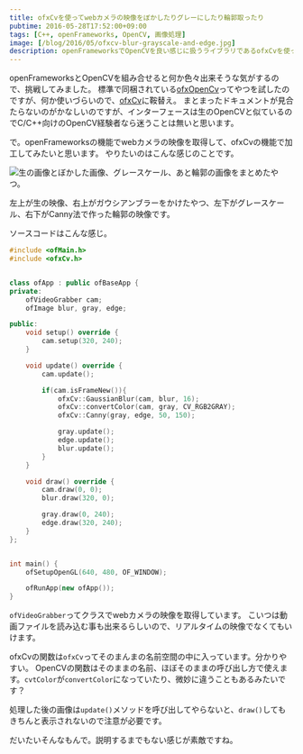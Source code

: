 ```yaml
---
title: ofxCvを使ってwebカメラの映像をぼかしたりグレーにしたり輪郭取ったり
pubtime: 2016-05-28T17:52:00+09:00
tags: [C++, openFrameworks, OpenCV, 画像処理]
image: [/blog/2016/05/ofxcv-blur-grayscale-and-edge.jpg]
description: openFrameworksでOpenCVを良い感じに扱うライブラリであるofxCvを使って、webカメラの映像を色々加工する実験をしてみました。
---
```


openFrameworksとOpenCVを組み合せると何か色々出来そうな気がするので、挑戦してみました。
標準で同梱されている[ofxOpenCv](http://openframeworks.cc/documentation/ofxOpenCv/)ってやつを試したのですが、何か使いづらいので、[ofxCv](https://github.com/kylemcdonald/ofxCv)に鞍替え。
まとまったドキュメントが見合たらないのがかなしいのですが、インターフェースは生のOpenCVと似ているのでC/C++向けのOpenCV経験者なら迷うことは無いと思います。

で。openFrameworksの機能でwebカメラの映像を取得して、ofxCvの機能で加工してみたいと思います。
やりたいのはこんな感じのことです。

![生の画像とぼかした画像、グレースケール、あと輪郭の画像をまとめたやつ。](/blog/2016/05/ofxcv-blur-grayscale-and-edge.jpg "640x480")

左上が生の映像、右上がガウシアンブラーをかけたやつ、左下がグレースケール、右下がCanny法で作った輪郭の映像です。

ソースコードはこんな感じ。
``` cpp
#include <ofMain.h>
#include <ofxCv.h>


class ofApp : public ofBaseApp {
private:
    ofVideoGrabber cam;
    ofImage blur, gray, edge;

public:
    void setup() override {
        cam.setup(320, 240);
    }

    void update() override {
        cam.update();

        if(cam.isFrameNew()){
            ofxCv::GaussianBlur(cam, blur, 16);
            ofxCv::convertColor(cam, gray, CV_RGB2GRAY);
            ofxCv::Canny(gray, edge, 50, 150);

            gray.update();
            edge.update();
            blur.update();
        }
    }

    void draw() override {
        cam.draw(0, 0);
        blur.draw(320, 0);

        gray.draw(0, 240);
        edge.draw(320, 240);
    }
};


int main() {
    ofSetupOpenGL(640, 480, OF_WINDOW);

    ofRunApp(new ofApp());
}
```

`ofVideoGrabber`ってクラスでwebカメラの映像を取得しています。
こいつは動画ファイルを読み込む事も出来るらしいので、リアルタイムの映像でなくてもいけます。

ofxCvの関数は`ofxCv`ってそのまんまの名前空間の中に入っています。分かりやすい。
OpenCVの関数はそのままの名前、ほぼそのままの呼び出し方で使えます。`cvtColor`が`convertColor`になっていたり、微妙に違うこともあるみたいです？

処理した後の画像は`update()`メソッドを呼び出してやらないと、`draw()`してもきちんと表示されないので注意が必要です。

だいたいそんなもんで。説明するまでもない感じが素敵ですね。
